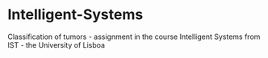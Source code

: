 # Intelligent-Systems
Classification of tumors - assignment in the course Intelligent Systems from IST - the University of Lisboa
